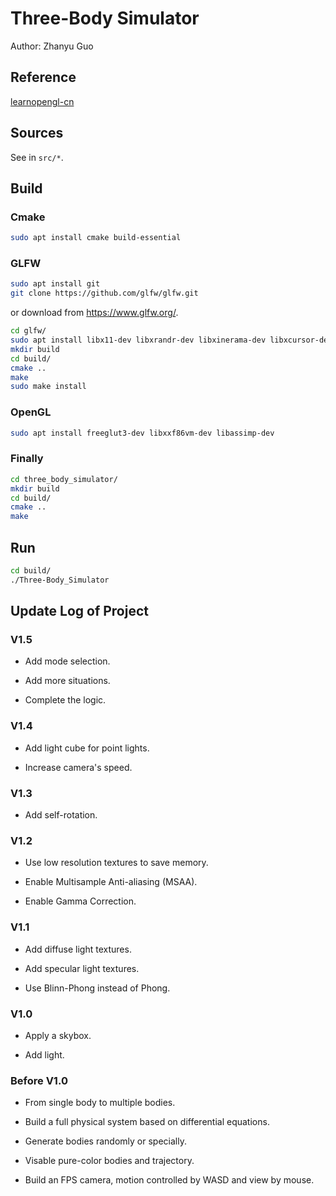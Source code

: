 # Three-Body Simulator

Author: Zhanyu Guo

## Reference

[learnopengl-cn](https://learnopengl-cn.github.io/)

## Sources

See in `src/*`.

## Build

### Cmake

```bash
sudo apt install cmake build-essential
```

### GLFW

```bash
sudo apt install git
git clone https://github.com/glfw/glfw.git
```
or download from https://www.glfw.org/.

```bash
cd glfw/
sudo apt install libx11-dev libxrandr-dev libxinerama-dev libxcursor-dev libxi-dev
mkdir build
cd build/
cmake ..
make
sudo make install
```

### OpenGL

```bash
sudo apt install freeglut3-dev libxxf86vm-dev libassimp-dev
```

### Finally

```bash
cd three_body_simulator/
mkdir build
cd build/
cmake ..
make
```

## Run

```bash
cd build/
./Three-Body_Simulator
```

## Update Log of Project

### V1.5

- Add mode selection.

- Add more situations.

- Complete the logic.

### V1.4

- Add light cube for point lights.

- Increase camera's speed.

### V1.3

- Add self-rotation.

### V1.2

- Use low resolution textures to save memory.

- Enable Multisample Anti-aliasing (MSAA).

- Enable Gamma Correction.

### V1.1

- Add diffuse light textures.

- Add specular light textures.

- Use Blinn-Phong instead of Phong.

### V1.0

- Apply a skybox.

- Add light.

### Before V1.0

- From single body to multiple bodies.

- Build a full physical system based on differential equations.

- Generate bodies randomly or specially.

- Visable pure-color bodies and trajectory.

- Build an FPS camera, motion controlled by WASD and view by mouse.
